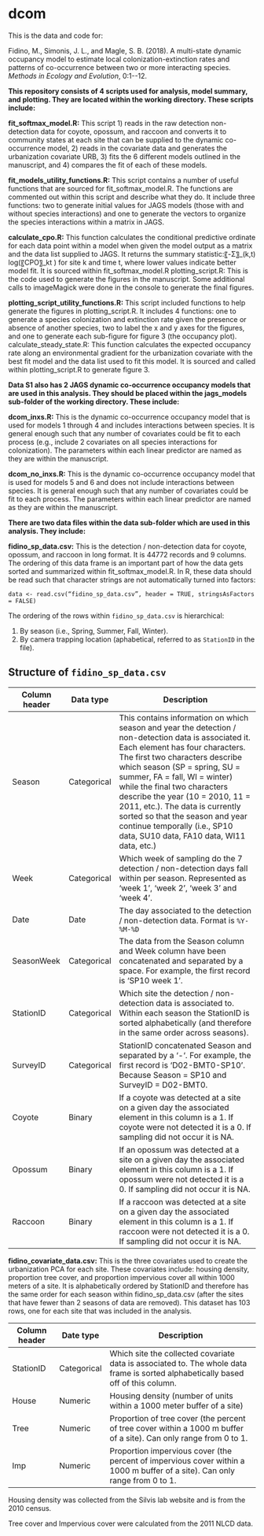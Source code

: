 # dcom

This is the data and code for:

Fidino, M., Simonis, J. L., and Magle, S. B. (2018). A multi-state dynamic occupancy model to estimate local colonization-extinction rates and patterns of co-occurrence between two or more interacting species. *Methods in Ecology and Evolution*, 0:1--12.

**This repository consists of 4 scripts used for analysis, model summary, and plotting. They are located within the working directory. These scripts include:**

**fit_softmax_model.R:** This script  1) reads in the raw detection non-detection data for coyote, opossum, and raccoon and converts it to community states at each site that can be supplied to the dynamic co-occurrence model, 2) reads in the covariate data and generates the urbanization covariate URB, 3) fits the 6 different models outlined in the manuscript, and 4) compares the fit of each of these models.

**fit_models_utility_functions.R:** This script contains a number of useful functions that are sourced for fit_softmax_model.R. The functions are commented out within this script and describe what they do. It include three functions: two to generate initial values for JAGS models (those with and without species interactions) and one to generate the vectors to organize the species interactions within a matrix in JAGS.

**calculate_cpo.R:** This function calculates the conditional predictive ordinate for each data point within a model when given the model output as a matrix and the data list supplied to JAGS. It returns the summary statistic:〖-Σ〗_(k,t)  log⁡(〖CPO〗_kt ) for site k and time t, where lower values indicate better model fit. It is sourced within fit_softmax_model.R
plotting_script.R: This is the code used to generate the figures in the manuscript. Some additional calls to imageMagick were done in the console to generate the final figures.

**plotting_script_utility_functions.R:** This script included functions to help generate the figures in plotting_script.R. It includes 4 functions: one to generate a species colonization and extinction rate given the presence or absence of another species, two to label the x and y axes for the figures, and one to generate each sub-figure for figure 3 (the occupancy plot).
calculate_steady_state.R: This function calculates the expected occupancy rate along an environmental gradient for the urbanization covariate with the best fit model and the data list used to fit this model. It is sourced and called within plotting_script.R to generate figure 3.



**Data S1 also has 2 JAGS dynamic co-occurrence occupancy models that are used in this analysis. They should be placed within the jags_models sub-folder of the working directory. These include:**

**dcom_inxs.R:** This is the dynamic co-occurrence occupancy model that is used for models 1 through 4 and includes interactions between species. It is general enough such that any number of covariates could be fit to each process (e.g., include 2 covariates on all species interactions for colonization). The parameters within each linear predictor are named as they are within the manuscript. 

**dcom_no_inxs.R:** This is the dynamic co-occurrence occupancy model that is used for models 5 and 6 and does not include interactions between species. It is general enough such that any number of covariates could be fit to each process. The parameters within each linear predictor are named as they are within the manuscript. 

**There are two data files within the data sub-folder which are used in this analysis. They include:**

**fidino_sp_data.csv:** This is the detection / non-detection data for coyote, opossum, and raccoon in long format. It is 44772 records and 9 columns. The ordering of this data frame is an important part of how the data gets sorted and summarized within fit_softmax_model.R. In R, these data should be read such that character strings are not automatically turned into factors:

`data <- read.csv(“fidino_sp_data.csv”, header = TRUE, stringsAsFactors = FALSE)`

The ordering of the rows within `fidino_sp_data.csv` is hierarchical:

1. By season (i.e., Spring, Summer, Fall, Winter).
2. By camera trapping location (aphabetical, referred to as `StationID` in the file).

## Structure of `fidino_sp_data.csv`

| Column header  | Data type  | Description  |
|---|---|---|
| Season  | Categorical  |This contains information on which season and year the detection / non-detection data is associated it. Each element has four characters. The first two characters describe which season (SP = spring, SU = summer, FA = fall, WI = winter) while the final two characters describe the year (10 = 2010, 11 = 2011, etc.). The data is currently sorted so that the season and year continue temporally (i.e., SP10 data, SU10 data, FA10 data, WI11  data, etc.)   |
|  Week | Categorical  | Which week of sampling do the 7 detection / non-detection days fall within per season. Represented as ‘week 1’, ‘week 2’, ‘week 3’ and ‘week 4’.  |
| Date  | Date  | The day associated to the detection / non-detection data. Format is `%Y-%M-%D`  |
| SeasonWeek | Categorical | The data from the Season column and Week column have been concatenated and separated by a space. For example, the first record is ‘SP10 week 1’. |
|StationID |Categorical  |Which site the detection / non-detection data is associated to. Within each season the StationID is sorted alphabetically (and therefore in the same order across seasons).  |
|SurveyID | Categorical | StationID concatenated Season and separated by a ‘-‘. For example, the first record is ‘D02-BMT0-SP10’. Because Season = SP10 and SurveyID = D02-BMT0.  |
|Coyote | Binary | If a coyote was detected at a site on a given day the associated element in this column is a 1. If coyote were not detected it is a 0. If sampling did not occur it is NA.  |
|  Opossum|Binary  |If an opossum was detected at a site on a given day the associated element in this column is a 1. If opossum were not detected it is a 0. If sampling did not occur it is NA.  |
|Raccoon | Binary | If a raccoon was detected at a site on a given day the associated element in this column is a 1. If raccoon were not detected it is a 0. If sampling did not occur it is NA.  |


**fidino_covariate_data.csv:** This is the three covariates used to create the urbanization PCA for each site. These covariates include: housing density, proportion tree cover, and proportion impervious cover all within 1000 meters of a site. It is alphabetically ordered by StationID and therefore has the same order for each season within fidino_sp_data.csv (after the sites that have fewer than 2 seasons of data are removed). This dataset has 103 rows, one for each site that was included in the analysis. 

| Column header | Date type  | Description  |
|---|---|---|
| StationID | Categorical | Which site the collected covariate data is associated to. The whole data frame is sorted alphabetically based off of this column.  |
| House  |  Numeric | Housing density (number of units within a 1000 meter buffer of a site)  |
| Tree  | Numeric   | Proportion of tree cover (the percent of tree cover within a 1000 m buffer of a site). Can only range from 0 to 1.  |
| Imp | Numeric | Proportion impervious cover (the percent of impervious cover within a 1000 m buffer of a site). Can only range from 0 to 1. |

Housing density was collected from the Silvis lab website and is from the 2010 census.

Tree cover and Impervious cover were calculated from the 2011 NLCD data.
